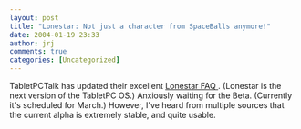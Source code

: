 ```yaml
---
layout: post
title: "Lonestar: Not just a character from SpaceBalls anymore!"
date: 2004-01-19 23:33
author: jrj
comments: true
categories: [Uncategorized]
---
```

TabletPCTalk has updated their excellent <a href="http://www.tabletpctalk.com/faqs/tpc2004.shtml" target="_blank">Lonestar FAQ </a>. (Lonestar is the next version of the TabletPC OS.) Anxiously waiting for the Beta. (Currently it's scheduled for March.) However, I've heard from multiple sources that the current alpha is extremely stable, and quite usable.
